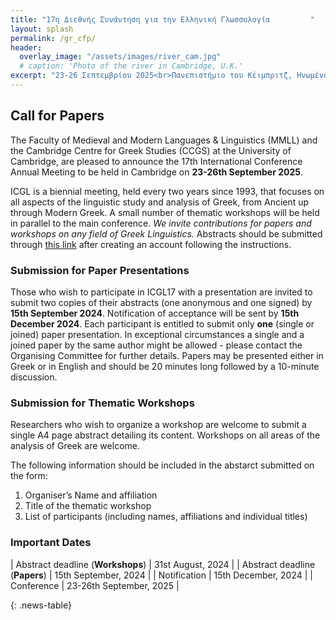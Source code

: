 ```yaml
---
title: "17η Διεθνής Συνάντηση για την Ελληνική Γλωσσολογία         "
layout: splash
permalink: /gr_cfp/
header:
  overlay_image: "/assets/images/river_cam.jpg"
  # caption: 'Photo of the river in Cambridge, U.K.'
excerpt: "23-26 Σεπτεμβρίου 2025<br>Πανεπιστήμιο του Κέιμπριτζ, Ηνωμένο Βασίλειο"
---
```


## Call for Papers

The Faculty of Medieval and Modern Languages & Linguistics (MMLL) and the Cambridge Centre for Greek Studies (CCGS) at the University of Cambridge, are pleased to announce the 17th International Conference Annual Meeting to be held in Cambridge on **23-26th September 2025**. 

ICGL is a biennial meeting, held every two years since 1993, that focuses on all aspects of the linguistic study and analysis of Greek, from Ancient up through Modern Greek. A small number of thematic workshops will be held in parallel to the main conference. _We invite contributions for papers and workshops on any field of Greek Linguistics._ Abstracts should be submitted through [this link](https://app.oxfordabstracts.com/stages/47829/submitter) after creating an account following the instructions.


### Submission for Paper Presentations

Those who wish to participate in ICGL17 with a presentation are invited to submit two copies of their abstracts (one anonymous and one signed) by **15th September 2024**. Notification of acceptance will be sent by **15th December 2024**. Each participant is entitled to submit only **one** (single or joined) paper presentation. In exceptional circumstances a single and a joined paper by the same author might be allowed - please contact the Organising Committee for further details. Papers may be presented either in Greek or in English and should be 20 minutes long followed by a 10-minute discussion. 


### Submission for Thematic Workshops  

Researchers who wish to organize a workshop are welcome to submit a single A4 page abstract detailing its content. Workshops on all areas of the analysis of Greek are welcome. 

The following information should be included in the abstarct submitted on the form:  
1.	Organiser’s Name and affiliation
2.	Title of the thematic workshop  
3.	List of participants (including names, affiliations and individual titles)  

### Important Dates

<style>
.news-table { font-size: .9em; table-layout: fixed;}
.news-table tr td:nth-child(1) { font-weight: bold; width: 10em; }
</style>
| Abstract deadline (**Workshops**) | 31st August, 2024 |
| Abstract deadline (**Papers**) | 15th September, 2024 |
| Notification | 15th December, 2024 |
| Conference | 23-26th September, 2025 |

{: .news-table}

